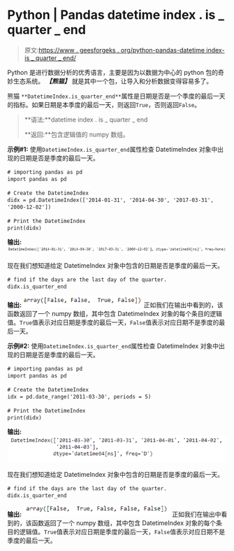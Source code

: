 # Python | Pandas datetime index . is _ quarter _ end

> 原文:[https://www . geesforgeks . org/python-pandas-datetime index-is _ quarter _ end/](https://www.geeksforgeeks.org/python-pandas-datetimeindex-is_quarter_end/)

Python 是进行数据分析的优秀语言，主要是因为以数据为中心的 python 包的奇妙生态系统。 ***【熊猫】*** 就是其中一个包，让导入和分析数据变得容易多了。

熊猫 `**DatetimeIndex.is_quarter_end**`属性是日期是否是一个季度的最后一天的指标。如果日期是本季度的最后一天，则返回`True`，否则返回`False`。

> **语法:**datetime index . is _ quarter _ end
> 
> **返回:**包含逻辑值的 numpy 数组。

**示例#1:** 使用`DatetimeIndex.is_quarter_end`属性检查 DatetimeIndex 对象中出现的日期是否是季度的最后一天。

```
# importing pandas as pd
import pandas as pd

# Create the DatetimeIndex
didx = pd.DatetimeIndex(['2014-01-31', '2014-04-30', '2017-03-31', '2000-12-02'])

# Print the DatetimeIndex
print(didx)
```

**输出:**
![](img/a183d18f5be7cd8cfd000a33f571a194.png)

现在我们想知道给定 DatetimeIndex 对象中包含的日期是否是季度的最后一天。

```
# find if the days are the last day of the quarter.
didx.is_quarter_end
```

**输出:**
![](img/6fd065529430b377ac2cc93fc27bbc78.png)
正如我们在输出中看到的，该函数返回了一个 numpy 数组，其中包含 DatetimeIndex 对象的每个条目的逻辑值。`True`值表示对应日期是季度的最后一天，`False`值表示对应日期不是季度的最后一天。

**示例#2:** 使用`DatetimeIndex.is_quarter_end`属性检查 DatetimeIndex 对象中出现的日期是否是季度的最后一天。

```
# importing pandas as pd
import pandas as pd

# Create the DatetimeIndex
idx = pd.date_range('2011-03-30', periods = 5)

# Print the DatetimeIndex
print(didx)
```

**输出:**
![](img/9905f85872d7b7464bd534b3f4db326c.png)

现在我们想知道给定 DatetimeIndex 对象中包含的日期是否是季度的最后一天。

```
# find if the days are the last day of the quarter.
didx.is_quarter_end
```

**输出:**
![](img/e68ea8d5761f011193455b316b0e45c9.png)
正如我们在输出中看到的，该函数返回了一个 numpy 数组，其中包含 DatetimeIndex 对象的每个条目的逻辑值。`True`值表示对应日期是季度的最后一天，`False`值表示对应日期不是季度的最后一天。